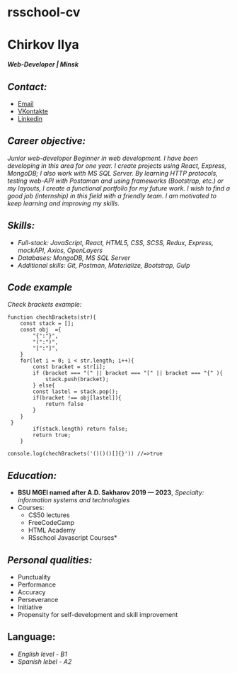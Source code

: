 # rsschool-cv
# **Chirkov Ilya**
_**Web-Developer | Minsk**_
## *Сontact:* 
  * [Email](Irresistible0@mail.ru) 
  * [VKontakte](https://vk.com/burur1ch_x)
  * [Linkedin](https://www.linkedin.com/in/ilya-chyrkov-8b7a37220/)
## *Career objective:*
_Junior web-developer
Beginner in web development. I have been developing in this area for one year. I create projects using React, Express, MongoDB; I also work with MS SQL Server. By learning HTTP protocols, testing web-API with Postaman and using frameworks (Bootstrap, etc.) or my layouts, I create a functional portfolio for my future work. I wish to find a good job (internship) in this field with a friendly team.
I am motivated to keep learning and improving my skills._
## *Skills:*
* *Full-stack: JavaScript, React, HTML5, CSS, SCSS, Redux, Express, mockAPI, Axios, OpenLayers*
* *Databases: MongoDB, MS SQL Server*
* *Additional skills: Git, Postman, Materialize, Bootstrap, Gulp*
## *Code example*

*Check brackets example:*
```
function chechBrackets(str){
    const stack = [];
    const obj  ={
        "{":"}",
        "(":")",
        "[":"]",
    }
    for(let i = 0; i < str.length; i++){
        const bracket = str[i];
        if (bracket === "(" || bracket === "[" || bracket === "{" ){
            stack.push(bracket);
        } else{
        const lastel = stack.pop();
        if(bracket !== obj[lastel]){
            return false
        }
    }
 }    
        if(stack.length) return false;
        return true;
    }
    
console.log(chechBrackets('()()()[]{}')) //=>true
```

## *Education:* 
* **BSU MGEI named after A.D. Sakharov 2019 — 2023**, *Specialty: information systems and technologies*
* Courses:
    + CS50 lectures
    + FreeCodeCamp
    + HTML Academy
    + RSschool Javascript Courses*
## *Personal qualities:*
* Punctuality
* Performance
* Accuracy
* Perseverance
* Initiative
* Propensity for self-development and skill improvement
## Language:
* *English level - B1*
* *Spanish lebel - A2*
